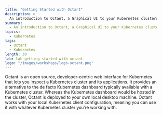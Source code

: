 ```yaml
---
title: "Getting Started with Octant"
description: >
  An introduction to Octant, a Graphical UI to your Kubernetes clusters.
summary:
  - An introduction to Octant, a Graphical UI to your Kubernetes clusters.
topics:
  - Kubernetes
tags:
  - Octant
  - Kubernetes
length: 30
lab: lab-getting-started-with-octant
logo: "/images/workshops/logo-octant.png"
---
```


Octant is an open source, developer-centric web interface for Kubernetes that lets you inspect a Kubernetes cluster and its applications. It provides an alternative to the de facto Kubernetes dashboard typically available with a Kubernetes cluster. Whereas the Kubernetes dashboard would be hosted in the cluster, Octant is deployed to your own local desktop machine. Octant works with your local Kubernetes client configuration, meaning you can use it with whatever Kubernetes cluster you’re working with.

